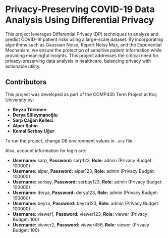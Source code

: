 # Privacy-Preserving COVID-19 Data Analysis Using Differential Privacy

This project leverages Differential Privacy (DP) techniques to analyze and predict COVID-19 patient risks using a large-scale dataset. By incorporating algorithms such as Gaussian Noise, Report Noisy Max, and the Exponential Mechanism, we ensure the protection of sensitive patient information while providing meaningful insights. This project addresses the critical need for privacy-preserving data analysis in healthcare, balancing privacy with actionable utility.

## Contributors
This project was developed as part of the COMP430 Term Project at Koç University by:

- **Beyza Türkmen**  
- **Derya Süleymanoğlu**  
- **Sarp Çağan Kelleci**  
- **Alper Şahin** 
- **Kemal Serbay Uğur** 

To run the project, change DB environment values in `.env` file.

Also, account information for login are:

- **Username:** sarp, **Password:** sarp123, **Role:** admin (Privacy Budget: 100000)  
- **Username:** alper, **Password:** alper123, **Role:** admin (Privacy Budget: 100000)  
- **Username:** serbay, **Password:** serbay123, **Role:** admin (Privacy Budget: 100000)  
- **Username:** derya, **Password:** derya123, **Role:** admin (Privacy Budget: 100000)  
- **Username:** beyza, **Password:** beyza123, **Role:** admin (Privacy Budget: 100000)  
- **Username:** viewer1, **Password:** viewer123, **Role:** viewer (Privacy Budget: 100)  
- **Username:** viewer2, **Password:** viewer456, **Role:** viewer (Privacy Budget: 100)
